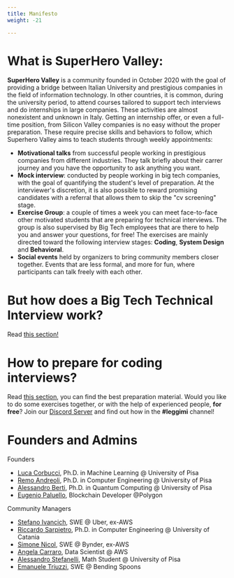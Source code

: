 ```yaml
---
title: Manifesto
weight: -21

---
```


# What is SuperHero Valley:

**SuperHero Valley** is a community founded in October 2020 with the goal of providing a bridge between Italian University and prestigious companies in the field of information technology. In other countries, it is common, during the university period, to attend courses tailored to support tech interviews and do internships in large companies. These activities are almost nonexistent and unknown in Italy. Getting an internship offer, or even a full-time position, from Silicon Valley companies is no easy without the proper preparation. These require precise skills and behaviors to follow, which Superhero Valley aims to teach students through weekly appointments:

- **Motivational talks** from successful people working in prestigious companies from different industries. They talk briefly about their carrer journey and you have the opportunity to ask anything you want.
- **Mock interview**: conducted by people working in big tech companies, with the goal of quantifying the student's level of preparation. At the interviewer's discretion, it is also possible to reward promising candidates with a referral that allows them to skip the "cv screening" stage.
- **Exercise Group**: a couple of times a week you can meet face-to-face other motivated students that are preparing for technical interviews. The group is also supervised by Big Tech employees that are there to help you and answer your questions, for free! The exercises are mainly directed toward the following interview stages: **Coding**, **System Design** and **Behavioral**.
- **Social events** held by organizers to bring community members closer together. Events that are less formal, and more for fun, where participants can talk freely with each other.

# But how does a Big Tech Technical Interview work?
Read [this section!](https://wiki.superherovalley.fun/preparation/intro/)

# How to prepare for coding interviews?
Read [this section](https://wiki.superherovalley.fun/preparation/coding/), you can find the best preparation material.
Would you like to do some exercises together, or with the help of experienced people, **for free**? Join our [Discord Server](https://discord.gg/uPRmhHwMem) and find out how in the **#leggimi** channel!

# Founders and Admins
Founders
- [Luca Corbucci](https://www.linkedin.com/in/lucacorbucci/), Ph.D. in Machine Learning @ University of Pisa 
- [Remo Andreoli](https://www.linkedin.com/in/remoandreoli/), Ph.D. in Computer Engineering @ University of Pisa
- [Alessandro Berti](https://www.linkedin.com/in/aleberti/), Ph.D. in Quantum Computing @ University of Pisa 
- [Eugenio Paluello](https://www.linkedin.com/in/eugpaluello/), Blockchain Developer @Polygon

Community Managers
- [Stefano Ivancich](https://www.linkedin.com/in/stefano-ivancich/), SWE @ Uber, ex-AWS
- [Riccardo Sarpietro](https://www.linkedin.com/in/ric-sar/), Ph.D. in Computer Engineering @ University of Catania
- [Simone Nicol](https://www.linkedin.com/in/simone-nicol/), SWE @ Bynder, ex-AWS
- [Angela Carraro](https://www.linkedin.com/in/angela-carraro/), Data Scientist @ AWS
- [Alessandro Stefanelli](https://www.linkedin.com/in/alessandro-stefanelli-572646269/), Math Student @ University of Pisa
- [Emanuele Triuzzi](https://www.linkedin.com/in/triuzzi/), SWE @ Bending Spoons






